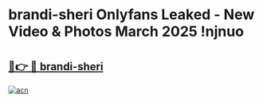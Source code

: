 # brandi-sheri Onlyfans Leaked - New Video & Photos March 2025 !njnuo

# <h2><a href="https://9pjmf1.iuczelnia.edu.pl?title=brandi-sheri&ref=njnuo">🔗👉 🔴 brandi-sheri</a></h2>

[![acn](https://github.com/user-attachments/assets/0f9c940e-d8b0-45ae-aac7-cd30a18b3e1c)](https://9pjmf1.iuczelnia.edu.pl?title=brandi-sheri&ref=njnuo)

